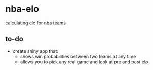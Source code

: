 # nba-elo
calculating elo for nba teams

## to-do

- create shiny app that:
    - shows win probabilities between two teams at any time
    - allows you to pick any real game and look at pre and post elo